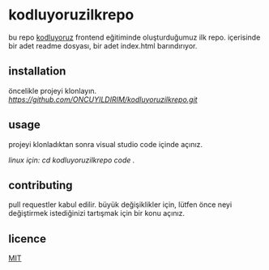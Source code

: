 # kodluyoruzilkrepo
bu repo [kodluyoruz](http://www.kodluyoruz.org/) frontend eğitiminde oluşturduğumuz ilk repo. içerisinde bir adet readme dosyası, bir adet index.html barındırıyor.
## installation
öncelikle projeyi klonlayın. 
*https://github.com/ONCUYILDIRIM/kodluyoruzilkrepo.git*
## usage
projeyi klonladıktan sonra visual studio code içinde açınız.

*linux için:*
*cd kodluyoruzilkrepo code .*
## contributing
pull requestler kabul edilir. büyük değişiklikler için, lütfen önce neyi değiştirmek istediğinizi tartışmak için bir konu açınız.
## licence
[MIT](http://www.mit.edu/)
